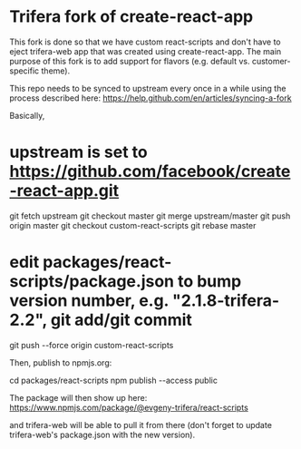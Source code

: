 # Trifera fork of create-react-app 

This fork is done so that we have custom react-scripts and don't have to eject trifera-web app that was created using create-react-app.
The main purpose of this fork is to add support for flavors (e.g. default vs. customer-specific theme).

This repo needs to be synced to upstream every once in a while using the process described here:
https://help.github.com/en/articles/syncing-a-fork

Basically,

# upstream is set to https://github.com/facebook/create-react-app.git
git fetch upstream
git checkout master
git merge upstream/master
git push origin master
git checkout custom-react-scripts
git rebase master
# edit packages/react-scripts/package.json to bump version number, e.g. "2.1.8-trifera-2.2", git add/git commit
git push --force origin custom-react-scripts

Then, publish to npmjs.org:

cd packages/react-scripts
npm publish --access public

The package will then show up here:
https://www.npmjs.com/package/@evgeny-trifera/react-scripts

and trifera-web will be able to pull it from there (don't forget to update trifera-web's package.json with the new version).